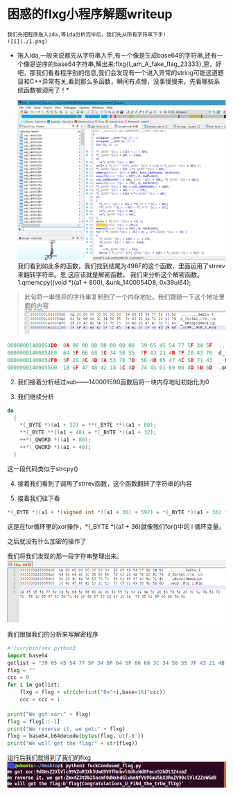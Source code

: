 
# 困惑的flxg小程序解题writeup

	我们先把程序拖入ida,等ida分析完毕后，我们先从所有字符串下手!
	![1](./1.png)
	
* 拖入ida,一般来说都先从字符串入手,有一个像是生成base64的字符串,还有一个像是逆序的base64字符串,解出来:flxg{I_am_A_fake_flag_23333},恩，好吧，那我们看看程序别的信息,我们会发现有一个进入异常的string可能这道题目和C++异常有关,看到那么多函数，瞬间有点懵，没事慢慢来，先看哪些系统函数被调用了！*

	![2](./2.png)
	我们看到如此多的函数，我们找到结尾为498F的这个函数，里面运用了strrev来翻转字符串。恩,这应该就是解密函数。
	我们来分析这个解密函数。
 1.qmemcpy((void *)(a1 + 800), &unk_1400054D8, 0x39ui64);
 > 此句将一串怪异的字符串复制到了一个内存地址。我们跟随一下这个地址里面的内容
    ![3](./3.png)
	
```C
00000001400054D0  0A 00 00 00 00 00 00 00  39 65 45 54 77 5F 34 5F  ........9eETw_4_
00000001400054E0  64 5F 66 68 3C 34 58 55  7F 43 21 4B 7F 20 43 76  d_fh<4XU.C!K. Cv
00000001400054F0  5F 20 4C 4D 7A 53 70 7D  56 4D 65 47 4C 5D 71 43  _ LMzSp}VMeGL]qC
0000000140005500  18 6F 47 48 42 18 1C 4D  74 45 01 69 00 4D 5B 6D  .oGHB..MtE.i.M[m
```

2. 我们接着分析经过sub——140001590函数后将一块内存地址初始化为0

3. 我们继续分析

```C
do
  {
    *(_BYTE *)(a1 + 32) = **(_BYTE **)(a1 + 80);
    **(_BYTE **)(a1 + 48) = *(_BYTE *)(a1 + 32);
    ++*(_QWORD *)(a1 + 80);
    ++*(_QWORD *)(a1 + 48);
  }
```

这一段代码类似于strcpy()

4. 接着我们看到了调用了strrev函数，这个函数翻转了字符串的内容

5. 接着我们往下看
```C
*(_BYTE *)(a1 + *(signed int *)(a1 + 36) + 592) = *(_BYTE *)(a1 + 36) ^ *(_BYTE *)(a1+ *(signed int *)(a1 + 36) + 176);
```

这是在for循环里的xor操作，*(_BYTE *)(a1 + 36)就像我们for()中的 i 循环变量。

之后就没有什么加密的操作了

我们将我们发现的那一段字符串整理出来。
![4](./4.png)

我们跟据我们的分析来写解密程序

```Python
#!/usr/bin/env python3
import base64
gotlist = "39 65 45 54 77 5F 34 5F 64 5F 66 68 3C 34 58 55 7F 43 21 4B 7F 20 43 76 5F 20 4C 4D 7A 53 70 7D 56 4D 65 47 4C 5D 71 43 18 6F 47 48 42 18 1C 4D 74 45 01 69 00 4D 5B 6D".split()
flxg = ""
ccc = 0
for i in gotlist:
    flxg = flxg + str(chr(int("0x"+i,base=16)^ccc))
    ccc = ccc + 1

print("We got xor:" + flxg)
flxg = flxg[::-1]
print("We reverse it, we get:" + flxg)
flxg = base64.b64decode(bytes(flxg,'utf-8'))
print("We will get the flag:" + str(flxg))
```

运行后我们就得到了我们的flxg
![6](./6.png)
